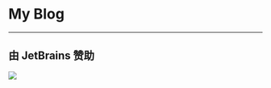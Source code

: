 # My Blog

---

## 由 JetBrains 赞助

[![](https://resources.jetbrains.com/storage/products/company/brand/logos/jb_beam.svg)](https://www.jetbrains.com/?from=https://github.com/itswag)
